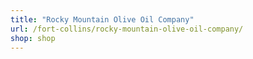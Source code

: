 ```yaml
---
title: "Rocky Mountain Olive Oil Company"
url: /fort-collins/rocky-mountain-olive-oil-company/
shop: shop
---
```

